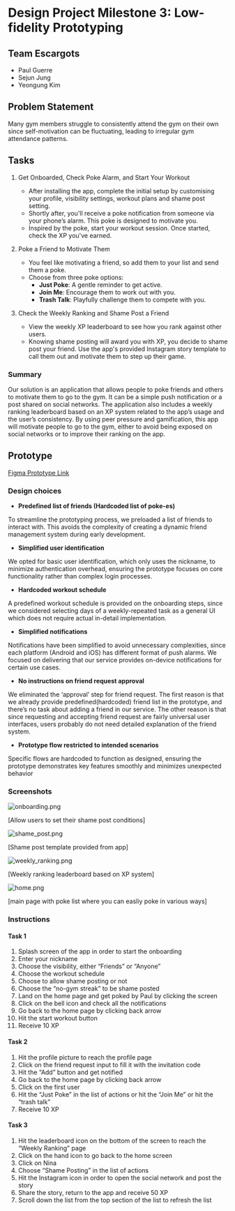 # Design Project Milestone 3: Low-fidelity Prototyping

## Team Escargots

- Paul Guerre
- Sejun Jung
- Yeongung Kim

## Problem Statement

Many gym members struggle to consistently attend the gym on their own since self-motivation can be fluctuating, leading to irregular gym attendance patterns.**⁠**

## Tasks

1. Get Onboarded, Check Poke Alarm, and Start Your Workout

    - After installing the app, complete the initial setup by customising your profile, visibility settings, workout plans and shame post setting.
    - Shortly after, you'll receive a poke notification from someone via your phone’s alarm. This poke is designed to motivate you.
    - Inspired by the poke, start your workout session. Once started, check the XP you've earned.

2. Poke a Friend to Motivate Them

    - You feel like motivating a friend, so add them to your list and send them a poke.
    - Choose from three poke options:
        - **Just Poke**: A gentle reminder to get active.
        - **Join Me**: Encourage them to work out with you.
        - **Trash Talk**: Playfully challenge them to compete with you.

3. Check the Weekly Ranking and Shame Post a Friend

    - View the weekly XP leaderboard to see how you rank against other users.
    - Knowing shame posting will award you with XP, you decide to shame post your friend. Use the app's provided Instagram story template to call them out and motivate them to step up their game.

### Summary

 Our solution is an application that allows people to poke friends and others to motivate them to go to the gym. It can be a simple push notification or a post shared on social networks. The application also includes a weekly ranking leaderboard based on an XP system related to the app’s usage and the user’s consistency. By using peer pressure and gamification, this app will motivate people to go to the gym, either to avoid being exposed on social networks or to improve their ranking on the app. 

## Prototype

[Figma Prototype Link](https://www.figma.com/proto/mg2MCKneUDZbem3kiG4JZy/Pokemon?node-id=75-587&starting-point-node-id=75:587&show-proto-sidebar=1&t=JIAIBdTlZkKcvw3E-1)


### Design choices

- **Predefined list of friends (Hardcoded list of poke-es)**

 To streamline the prototyping process, we preloaded a list of friends to interact with. This avoids the complexity of creating a dynamic friend management system during early development.

- **Simplified user identification**

 We opted for basic user identification, which only uses the nickname, to minimize authentication overhead, ensuring the prototype focuses on core functionality rather than complex login processes.

- **Hardcoded workout schedule**

 A predefined workout schedule is provided on the onboarding steps, since we considered selecting days of a weekly-repeated task as a general UI which does not require actual in-detail implementation.

- **Simplified notifications**

 Notifications have been simplified to avoid unnecessary complexities, since each platform (Android and iOS) has different format of push alarms. We focused on delivering that our service provides on-device notifications for certain use cases.

- **No instructions on friend request approval**

 We eliminated the ‘approval’ step for friend request. The first reason is that we already provide predefined(hardcoded) friend list in the prototype, and there’s no task about adding a friend in our service. The other reason is that since requesting and accepting friend request are fairly universal user interfaces, users probably do not need detailed explanation of the friend system.

- **Prototype flow restricted to intended scenarios**

 Specific flows are hardcoded to function as designed, ensuring the prototype demonstrates key features smoothly and minimizes unexpected behavior

### Screenshots

![onboarding.png](images/onboarding.png)

[Allow users to set their shame post conditions]

![shame_post.png](images/shame_post.png)

[Shame post template provided from app]

![weekly_ranking.png](images/ranking.png)

[Weekly ranking leaderboard based on XP system]

![home.png](images/home.png)

[main page with poke list where you can easliy poke in various ways]

### Instructions

#### Task 1
1. Splash screen of the app in order to start the onboarding
2. Enter your nickname
3. Choose the visibility, either “Friends” or “Anyone”
4. Choose the workout schedule
5. Choose to allow shame posting or not
6. Choose the “no-gym streak” to be shame posted
7. Land on the home page and get poked by Paul by clicking the screen
8. Click on the bell icon and check all the notifications
9. Go back to the home page by clicking back arrow
10. Hit the start workout button
11. Receive 10 XP

#### Task 2
1. Hit the profile picture to reach the profile page 
2. Click on the friend request input to fill it with the invitation code
3. Hit the “Add” button and get notified
4. Go back to the home page by clicking back arrow
5. Click on the first user 
6. Hit the “Just Poke” in the list of actions
or  hit the “Join Me”
or hit the “trash talk”
7. Receive 10 XP

#### Task 3
1. Hit the leaderboard icon on the bottom of the screen to reach the “Weekly Ranking” page
2. Click on the hand icon to go back to the home screen
3. Click on Nina 
4. Choose “Shame Posting” in the list of actions
5. Hit the Instagram icon in order to open the social network and post the story 
6. Share the story, return to the app and receive 50 XP
7. Scroll down the list from the top section of the list to refresh the list